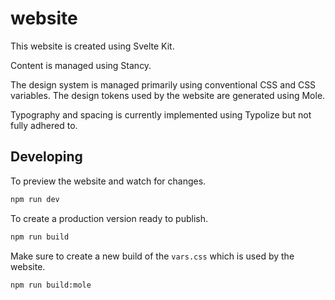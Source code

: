 # website

This website is created using Svelte Kit.

Content is managed using Stancy.

The design system is managed primarily using conventional CSS and CSS variables. The design tokens used by the website are generated using Mole.

Typography and spacing is currently implemented using Typolize but not fully adhered to.

## Developing

To preview the website and watch for changes.

```bash
npm run dev
```

To create a production version ready to publish.

```bash
npm run build
```

Make sure to create a new build of the `vars.css` which is used by the website.

```shell
npm run build:mole
```
